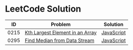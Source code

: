 # LeetCode Solution

| ID   | Problem                                                      | Solution                                                     |
| ---- | ------------------------------------------------------------ | ------------------------------------------------------------ |
| 0215 | [Kth Largest Element in an Array](https://leetcode.com/problems/kth-largest-element-in-an-array/) | [JavaScript](./0001-0500/0215-Kth-Largest-Element-in-an-Array/javascript-solution) |
| 0295 | [Find Median from Data Stream](https://leetcode.com/problems/find-median-from-data-stream/) | [JavaScript](./0001-0500/0295-Find-Median-from-Data-Stream/javascript-solution) |

